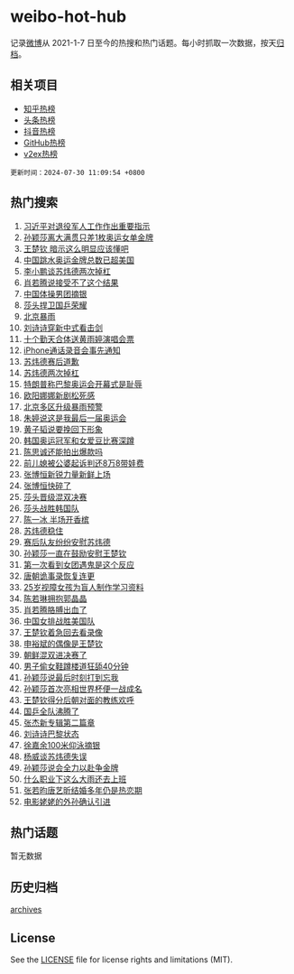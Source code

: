 # weibo-hot-hub

记录[微博](https://www.weibo.com)从 2021-1-7 日至今的热搜和热门话题。每小时抓取一次数据，按天[归档](archives)。

## 相关项目

- [知乎热榜](https://github.com/lonnyzhang423/zhihu-hot-hub)
- [头条热榜](https://github.com/lonnyzhang423/toutiao-hot-hub)
- [抖音热榜](https://github.com/lonnyzhang423/douyin-hot-hub)
- [GitHub热榜](https://github.com/lonnyzhang423/github-hot-hub)
- [v2ex热榜](https://github.com/lonnyzhang423/v2ex-hot-hub)


`更新时间：2024-07-30 11:09:54 +0800`

## 热门搜索

1. [习近平对退役军人工作作出重要指示](https://m.weibo.cn/search?containerid=100103type%3D1%26t%3D10%26q%3D%23%E4%B9%A0%E8%BF%91%E5%B9%B3%E5%AF%B9%E9%80%80%E5%BD%B9%E5%86%9B%E4%BA%BA%E5%B7%A5%E4%BD%9C%E4%BD%9C%E5%87%BA%E9%87%8D%E8%A6%81%E6%8C%87%E7%A4%BA%23&stream_entry_id=51&isnewpage=1&extparam=seat%3D1%26c_type%3D51%26pos%3D0%26q%3D%2523%25E4%25B9%25A0%25E8%25BF%2591%25E5%25B9%25B3%25E5%25AF%25B9%25E9%2580%2580%25E5%25BD%25B9%25E5%2586%259B%25E4%25BA%25BA%25E5%25B7%25A5%25E4%25BD%259C%25E4%25BD%259C%25E5%2587%25BA%25E9%2587%258D%25E8%25A6%2581%25E6%258C%2587%25E7%25A4%25BA%2523%26cate%3D10103%26dgr%3D0%26filter_type%3Drealtimehot%26stream_entry_id%3D51%26display_time%3D1722308993%26pre_seqid%3D1722308993542017663133)
1. [孙颖莎离大满贯只差1枚奥运女单金牌](https://m.weibo.cn/search?containerid=100103type%3D1%26t%3D10%26q%3D%23%E5%AD%99%E9%A2%96%E8%8E%8E%E7%A6%BB%E5%A4%A7%E6%BB%A1%E8%B4%AF%E5%8F%AA%E5%B7%AE1%E6%9E%9A%E5%A5%A5%E8%BF%90%E5%A5%B3%E5%8D%95%E9%87%91%E7%89%8C%23&stream_entry_id=31&isnewpage=1&extparam=seat%3D1%26c_type%3D31%26flag%3D1%26cate%3D5001%26realpos%3D1%26lcate%3D5001%26pos%3D0%26q%3D%2523%25E5%25AD%2599%25E9%25A2%2596%25E8%258E%258E%25E7%25A6%25BB%25E5%25A4%25A7%25E6%25BB%25A1%25E8%25B4%25AF%25E5%258F%25AA%25E5%25B7%25AE1%25E6%259E%259A%25E5%25A5%25A5%25E8%25BF%2590%25E5%25A5%25B3%25E5%258D%2595%25E9%2587%2591%25E7%2589%258C%2523%26band_rank%3D1%26dgr%3D0%26filter_type%3Drealtimehot%26stream_entry_id%3D31%26display_time%3D1722308993%26pre_seqid%3D1722308993542017663133)
1. [王楚钦 暗示这么明显应该懂吧](https://m.weibo.cn/search?containerid=100103type%3D1%26t%3D10%26q%3D%E7%8E%8B%E6%A5%9A%E9%92%A6+%E6%9A%97%E7%A4%BA%E8%BF%99%E4%B9%88%E6%98%8E%E6%98%BE%E5%BA%94%E8%AF%A5%E6%87%82%E5%90%A7&stream_entry_id=31&isnewpage=1&extparam=seat%3D1%26c_type%3D31%26flag%3D2%26cate%3D5001%26realpos%3D2%26lcate%3D5001%26pos%3D1%26q%3D%25E7%258E%258B%25E6%25A5%259A%25E9%2592%25A6%2520%25E6%259A%2597%25E7%25A4%25BA%25E8%25BF%2599%25E4%25B9%2588%25E6%2598%258E%25E6%2598%25BE%25E5%25BA%2594%25E8%25AF%25A5%25E6%2587%2582%25E5%2590%25A7%26band_rank%3D2%26dgr%3D0%26filter_type%3Drealtimehot%26stream_entry_id%3D31%26display_time%3D1722308993%26pre_seqid%3D1722308993542017663133)
1. [中国跳水奥运金牌总数已超美国](https://m.weibo.cn/search?containerid=100103type%3D1%26t%3D10%26q%3D%23%E4%B8%AD%E5%9B%BD%E8%B7%B3%E6%B0%B4%E5%A5%A5%E8%BF%90%E9%87%91%E7%89%8C%E6%80%BB%E6%95%B0%E5%B7%B2%E8%B6%85%E7%BE%8E%E5%9B%BD%23&stream_entry_id=31&isnewpage=1&extparam=seat%3D1%26c_type%3D31%26flag%3D0%26cate%3D5001%26realpos%3D3%26lcate%3D5001%26pos%3D2%26q%3D%2523%25E4%25B8%25AD%25E5%259B%25BD%25E8%25B7%25B3%25E6%25B0%25B4%25E5%25A5%25A5%25E8%25BF%2590%25E9%2587%2591%25E7%2589%258C%25E6%2580%25BB%25E6%2595%25B0%25E5%25B7%25B2%25E8%25B6%2585%25E7%25BE%258E%25E5%259B%25BD%2523%26band_rank%3D3%26dgr%3D0%26filter_type%3Drealtimehot%26stream_entry_id%3D31%26display_time%3D1722308993%26pre_seqid%3D1722308993542017663133)
1. [李小鹏谈苏炜德两次掉杠](https://m.weibo.cn/search?containerid=100103type%3D1%26t%3D10%26q%3D%23%E6%9D%8E%E5%B0%8F%E9%B9%8F%E8%B0%88%E8%8B%8F%E7%82%9C%E5%BE%B7%E4%B8%A4%E6%AC%A1%E6%8E%89%E6%9D%A0%23&stream_entry_id=31&isnewpage=1&extparam=seat%3D1%26c_type%3D31%26flag%3D1%26cate%3D5001%26realpos%3D4%26lcate%3D5001%26pos%3D3%26q%3D%2523%25E6%259D%258E%25E5%25B0%258F%25E9%25B9%258F%25E8%25B0%2588%25E8%258B%258F%25E7%2582%259C%25E5%25BE%25B7%25E4%25B8%25A4%25E6%25AC%25A1%25E6%258E%2589%25E6%259D%25A0%2523%26band_rank%3D4%26dgr%3D0%26filter_type%3Drealtimehot%26stream_entry_id%3D31%26display_time%3D1722308993%26pre_seqid%3D1722308993542017663133)
1. [肖若腾说接受不了这个结果](https://m.weibo.cn/search?containerid=100103type%3D1%26t%3D10%26q%3D%23%E8%82%96%E8%8B%A5%E8%85%BE%E8%AF%B4%E6%8E%A5%E5%8F%97%E4%B8%8D%E4%BA%86%E8%BF%99%E4%B8%AA%E7%BB%93%E6%9E%9C%23&stream_entry_id=31&isnewpage=1&extparam=seat%3D1%26c_type%3D31%26flag%3D2%26cate%3D5001%26realpos%3D5%26lcate%3D5001%26pos%3D4%26q%3D%2523%25E8%2582%2596%25E8%258B%25A5%25E8%2585%25BE%25E8%25AF%25B4%25E6%258E%25A5%25E5%258F%2597%25E4%25B8%258D%25E4%25BA%2586%25E8%25BF%2599%25E4%25B8%25AA%25E7%25BB%2593%25E6%259E%259C%2523%26band_rank%3D5%26dgr%3D0%26filter_type%3Drealtimehot%26stream_entry_id%3D31%26display_time%3D1722308993%26pre_seqid%3D1722308993542017663133)
1. [中国体操男团摘银](https://m.weibo.cn/search?containerid=100103type%3D1%26t%3D10%26q%3D%23%E4%B8%AD%E5%9B%BD%E4%BD%93%E6%93%8D%E7%94%B7%E5%9B%A2%E6%91%98%E9%93%B6%23&stream_entry_id=31&isnewpage=1&extparam=seat%3D1%26c_type%3D31%26flag%3D16%26cate%3D5001%26realpos%3D6%26lcate%3D5001%26pos%3D5%26q%3D%2523%25E4%25B8%25AD%25E5%259B%25BD%25E4%25BD%2593%25E6%2593%258D%25E7%2594%25B7%25E5%259B%25A2%25E6%2591%2598%25E9%2593%25B6%2523%26band_rank%3D6%26dgr%3D0%26filter_type%3Drealtimehot%26stream_entry_id%3D31%26display_time%3D1722308993%26pre_seqid%3D1722308993542017663133)
1. [莎头捍卫国乒荣耀](https://m.weibo.cn/search?containerid=100103type%3D1%26t%3D10%26q%3D%23%E8%8E%8E%E5%A4%B4%E6%8D%8D%E5%8D%AB%E5%9B%BD%E4%B9%92%E8%8D%A3%E8%80%80%23&stream_entry_id=31&isnewpage=1&extparam=seat%3D1%26c_type%3D31%26cate%3D5001%26lcate%3D5001%26stream_entry_id%3D31%26filter_type%3Drealtimehot%26pos%3D6%26is_ad_pos%3D1%26q%3D%2523%25E8%258E%258E%25E5%25A4%25B4%25E6%258D%258D%25E5%258D%25AB%25E5%259B%25BD%25E4%25B9%2592%25E8%258D%25A3%25E8%2580%2580%2523%26topic_ad%3D1%26dgr%3D0%26adid%3D248493%26band_rank%3D7%26display_time%3D1722308993%26pre_seqid%3D1722308993542017663133)
1. [北京暴雨](https://m.weibo.cn/search?containerid=100103type%3D1%26t%3D10%26q%3D%E5%8C%97%E4%BA%AC%E6%9A%B4%E9%9B%A8&stream_entry_id=31&isnewpage=1&extparam=seat%3D1%26c_type%3D31%26flag%3D0%26cate%3D5001%26realpos%3D7%26lcate%3D5001%26pos%3D7%26q%3D%25E5%258C%2597%25E4%25BA%25AC%25E6%259A%25B4%25E9%259B%25A8%26band_rank%3D7%26dgr%3D0%26filter_type%3Drealtimehot%26stream_entry_id%3D31%26display_time%3D1722308993%26pre_seqid%3D1722308993542017663133)
1. [刘诗诗穿新中式看击剑](https://m.weibo.cn/search?containerid=100103type%3D1%26t%3D10%26q%3D%23%E5%88%98%E8%AF%97%E8%AF%97%E7%A9%BF%E6%96%B0%E4%B8%AD%E5%BC%8F%E7%9C%8B%E5%87%BB%E5%89%91%23&stream_entry_id=31&isnewpage=1&extparam=seat%3D1%26c_type%3D31%26flag%3D2%26cate%3D5001%26realpos%3D8%26lcate%3D5001%26pos%3D8%26q%3D%2523%25E5%2588%2598%25E8%25AF%2597%25E8%25AF%2597%25E7%25A9%25BF%25E6%2596%25B0%25E4%25B8%25AD%25E5%25BC%258F%25E7%259C%258B%25E5%2587%25BB%25E5%2589%2591%2523%26band_rank%3D8%26dgr%3D0%26filter_type%3Drealtimehot%26stream_entry_id%3D31%26display_time%3D1722308993%26pre_seqid%3D1722308993542017663133)
1. [十个勤天合体送黄雨婷演唱会票](https://m.weibo.cn/search?containerid=100103type%3D1%26t%3D10%26q%3D%23%E5%8D%81%E4%B8%AA%E5%8B%A4%E5%A4%A9%E5%90%88%E4%BD%93%E9%80%81%E9%BB%84%E9%9B%A8%E5%A9%B7%E6%BC%94%E5%94%B1%E4%BC%9A%E7%A5%A8%23&stream_entry_id=31&isnewpage=1&extparam=seat%3D1%26c_type%3D31%26flag%3D1%26cate%3D5001%26realpos%3D9%26lcate%3D5001%26pos%3D9%26q%3D%2523%25E5%258D%2581%25E4%25B8%25AA%25E5%258B%25A4%25E5%25A4%25A9%25E5%2590%2588%25E4%25BD%2593%25E9%2580%2581%25E9%25BB%2584%25E9%259B%25A8%25E5%25A9%25B7%25E6%25BC%2594%25E5%2594%25B1%25E4%25BC%259A%25E7%25A5%25A8%2523%26band_rank%3D9%26dgr%3D0%26filter_type%3Drealtimehot%26stream_entry_id%3D31%26display_time%3D1722308993%26pre_seqid%3D1722308993542017663133)
1. [iPhone通话录音会事先通知](https://m.weibo.cn/search?containerid=100103type%3D1%26t%3D10%26q%3D%23iPhone%E9%80%9A%E8%AF%9D%E5%BD%95%E9%9F%B3%E4%BC%9A%E4%BA%8B%E5%85%88%E9%80%9A%E7%9F%A5%23&stream_entry_id=31&isnewpage=1&extparam=seat%3D1%26c_type%3D31%26flag%3D0%26cate%3D5001%26realpos%3D10%26lcate%3D5001%26pos%3D10%26q%3D%2523iPhone%25E9%2580%259A%25E8%25AF%259D%25E5%25BD%2595%25E9%259F%25B3%25E4%25BC%259A%25E4%25BA%258B%25E5%2585%2588%25E9%2580%259A%25E7%259F%25A5%2523%26band_rank%3D10%26dgr%3D0%26filter_type%3Drealtimehot%26stream_entry_id%3D31%26display_time%3D1722308993%26pre_seqid%3D1722308993542017663133)
1. [苏炜德赛后道歉](https://m.weibo.cn/search?containerid=100103type%3D1%26t%3D10%26q%3D%23%E8%8B%8F%E7%82%9C%E5%BE%B7%E8%B5%9B%E5%90%8E%E9%81%93%E6%AD%89%23&stream_entry_id=31&isnewpage=1&extparam=seat%3D1%26c_type%3D31%26flag%3D2%26cate%3D5001%26realpos%3D11%26lcate%3D5001%26pos%3D11%26q%3D%2523%25E8%258B%258F%25E7%2582%259C%25E5%25BE%25B7%25E8%25B5%259B%25E5%2590%258E%25E9%2581%2593%25E6%25AD%2589%2523%26band_rank%3D11%26dgr%3D0%26filter_type%3Drealtimehot%26stream_entry_id%3D31%26display_time%3D1722308993%26pre_seqid%3D1722308993542017663133)
1. [苏炜德两次掉杠](https://m.weibo.cn/search?containerid=100103type%3D1%26t%3D10%26q%3D%23%E8%8B%8F%E7%82%9C%E5%BE%B7%E4%B8%A4%E6%AC%A1%E6%8E%89%E6%9D%A0%23&stream_entry_id=31&isnewpage=1&extparam=seat%3D1%26c_type%3D31%26flag%3D0%26cate%3D5001%26realpos%3D12%26lcate%3D5001%26pos%3D12%26q%3D%2523%25E8%258B%258F%25E7%2582%259C%25E5%25BE%25B7%25E4%25B8%25A4%25E6%25AC%25A1%25E6%258E%2589%25E6%259D%25A0%2523%26band_rank%3D12%26dgr%3D0%26filter_type%3Drealtimehot%26stream_entry_id%3D31%26display_time%3D1722308993%26pre_seqid%3D1722308993542017663133)
1. [特朗普称巴黎奥运会开幕式是耻辱](https://m.weibo.cn/search?containerid=100103type%3D1%26t%3D10%26q%3D%23%E7%89%B9%E6%9C%97%E6%99%AE%E7%A7%B0%E5%B7%B4%E9%BB%8E%E5%A5%A5%E8%BF%90%E4%BC%9A%E5%BC%80%E5%B9%95%E5%BC%8F%E6%98%AF%E8%80%BB%E8%BE%B1%23&stream_entry_id=31&isnewpage=1&extparam=seat%3D1%26c_type%3D31%26flag%3D1%26cate%3D5001%26realpos%3D13%26lcate%3D5001%26pos%3D13%26q%3D%2523%25E7%2589%25B9%25E6%259C%2597%25E6%2599%25AE%25E7%25A7%25B0%25E5%25B7%25B4%25E9%25BB%258E%25E5%25A5%25A5%25E8%25BF%2590%25E4%25BC%259A%25E5%25BC%2580%25E5%25B9%2595%25E5%25BC%258F%25E6%2598%25AF%25E8%2580%25BB%25E8%25BE%25B1%2523%26band_rank%3D13%26dgr%3D0%26filter_type%3Drealtimehot%26stream_entry_id%3D31%26display_time%3D1722308993%26pre_seqid%3D1722308993542017663133)
1. [欧阳娜娜新剧松死感](https://m.weibo.cn/search?containerid=100103type%3D1%26t%3D10%26q%3D%23%E6%AC%A7%E9%98%B3%E5%A8%9C%E5%A8%9C%E6%96%B0%E5%89%A7%E6%9D%BE%E6%AD%BB%E6%84%9F%23&stream_entry_id=31&isnewpage=1&extparam=seat%3D1%26c_type%3D31%26flag%3D1%26cate%3D5001%26realpos%3D14%26lcate%3D5001%26pos%3D14%26q%3D%2523%25E6%25AC%25A7%25E9%2598%25B3%25E5%25A8%259C%25E5%25A8%259C%25E6%2596%25B0%25E5%2589%25A7%25E6%259D%25BE%25E6%25AD%25BB%25E6%2584%259F%2523%26band_rank%3D14%26dgr%3D0%26filter_type%3Drealtimehot%26stream_entry_id%3D31%26display_time%3D1722308993%26pre_seqid%3D1722308993542017663133)
1. [北京多区升级暴雨预警](https://m.weibo.cn/search?containerid=100103type%3D1%26t%3D10%26q%3D%23%E5%8C%97%E4%BA%AC%E5%A4%9A%E5%8C%BA%E5%8D%87%E7%BA%A7%E6%9A%B4%E9%9B%A8%E9%A2%84%E8%AD%A6%23&stream_entry_id=31&isnewpage=1&extparam=seat%3D1%26c_type%3D31%26flag%3D1%26cate%3D5001%26realpos%3D15%26lcate%3D5001%26pos%3D15%26q%3D%2523%25E5%258C%2597%25E4%25BA%25AC%25E5%25A4%259A%25E5%258C%25BA%25E5%258D%2587%25E7%25BA%25A7%25E6%259A%25B4%25E9%259B%25A8%25E9%25A2%2584%25E8%25AD%25A6%2523%26band_rank%3D15%26dgr%3D0%26filter_type%3Drealtimehot%26stream_entry_id%3D31%26display_time%3D1722308993%26pre_seqid%3D1722308993542017663133)
1. [朱婷说这是我最后一届奥运会](https://m.weibo.cn/search?containerid=100103type%3D1%26t%3D10%26q%3D%23%E6%9C%B1%E5%A9%B7%E8%AF%B4%E8%BF%99%E6%98%AF%E6%88%91%E6%9C%80%E5%90%8E%E4%B8%80%E5%B1%8A%E5%A5%A5%E8%BF%90%E4%BC%9A%23&stream_entry_id=31&isnewpage=1&extparam=seat%3D1%26c_type%3D31%26flag%3D0%26cate%3D5001%26realpos%3D16%26lcate%3D5001%26pos%3D16%26q%3D%2523%25E6%259C%25B1%25E5%25A9%25B7%25E8%25AF%25B4%25E8%25BF%2599%25E6%2598%25AF%25E6%2588%2591%25E6%259C%2580%25E5%2590%258E%25E4%25B8%2580%25E5%25B1%258A%25E5%25A5%25A5%25E8%25BF%2590%25E4%25BC%259A%2523%26band_rank%3D16%26dgr%3D0%26filter_type%3Drealtimehot%26stream_entry_id%3D31%26display_time%3D1722308993%26pre_seqid%3D1722308993542017663133)
1. [黄子韬说要挽回下形象](https://m.weibo.cn/search?containerid=100103type%3D1%26t%3D10%26q%3D%23%E9%BB%84%E5%AD%90%E9%9F%AC%E8%AF%B4%E8%A6%81%E6%8C%BD%E5%9B%9E%E4%B8%8B%E5%BD%A2%E8%B1%A1%23&stream_entry_id=31&isnewpage=1&extparam=seat%3D1%26c_type%3D31%26flag%3D0%26cate%3D5001%26realpos%3D17%26lcate%3D5001%26pos%3D17%26q%3D%2523%25E9%25BB%2584%25E5%25AD%2590%25E9%259F%25AC%25E8%25AF%25B4%25E8%25A6%2581%25E6%258C%25BD%25E5%259B%259E%25E4%25B8%258B%25E5%25BD%25A2%25E8%25B1%25A1%2523%26band_rank%3D17%26dgr%3D0%26filter_type%3Drealtimehot%26stream_entry_id%3D31%26display_time%3D1722308993%26pre_seqid%3D1722308993542017663133)
1. [韩国奥运冠军和女爱豆比赛深蹲](https://m.weibo.cn/search?containerid=100103type%3D1%26t%3D10%26q%3D%23%E9%9F%A9%E5%9B%BD%E5%A5%A5%E8%BF%90%E5%86%A0%E5%86%9B%E5%92%8C%E5%A5%B3%E7%88%B1%E8%B1%86%E6%AF%94%E8%B5%9B%E6%B7%B1%E8%B9%B2%23&stream_entry_id=31&isnewpage=1&extparam=seat%3D1%26c_type%3D31%26flag%3D1%26cate%3D5001%26realpos%3D18%26lcate%3D5001%26pos%3D18%26q%3D%2523%25E9%259F%25A9%25E5%259B%25BD%25E5%25A5%25A5%25E8%25BF%2590%25E5%2586%25A0%25E5%2586%259B%25E5%2592%258C%25E5%25A5%25B3%25E7%2588%25B1%25E8%25B1%2586%25E6%25AF%2594%25E8%25B5%259B%25E6%25B7%25B1%25E8%25B9%25B2%2523%26band_rank%3D18%26dgr%3D0%26filter_type%3Drealtimehot%26stream_entry_id%3D31%26display_time%3D1722308993%26pre_seqid%3D1722308993542017663133)
1. [陈思诚还能拍出爆款吗](https://m.weibo.cn/search?containerid=100103type%3D1%26t%3D10%26q%3D%E9%99%88%E6%80%9D%E8%AF%9A%E8%BF%98%E8%83%BD%E6%8B%8D%E5%87%BA%E7%88%86%E6%AC%BE%E5%90%97&stream_entry_id=31&isnewpage=1&extparam=seat%3D1%26c_type%3D31%26flag%3D0%26cate%3D5001%26realpos%3D19%26lcate%3D5001%26pos%3D19%26q%3D%25E9%2599%2588%25E6%2580%259D%25E8%25AF%259A%25E8%25BF%2598%25E8%2583%25BD%25E6%258B%258D%25E5%2587%25BA%25E7%2588%2586%25E6%25AC%25BE%25E5%2590%2597%26band_rank%3D19%26dgr%3D0%26filter_type%3Drealtimehot%26stream_entry_id%3D31%26display_time%3D1722308993%26pre_seqid%3D1722308993542017663133)
1. [前儿媳被公婆起诉判还8万8带娃费](https://m.weibo.cn/search?containerid=100103type%3D1%26t%3D10%26q%3D%23%E5%89%8D%E5%84%BF%E5%AA%B3%E8%A2%AB%E5%85%AC%E5%A9%86%E8%B5%B7%E8%AF%89%E5%88%A4%E8%BF%988%E4%B8%878%E5%B8%A6%E5%A8%83%E8%B4%B9%23&stream_entry_id=31&isnewpage=1&extparam=seat%3D1%26c_type%3D31%26flag%3D1%26cate%3D5001%26realpos%3D20%26lcate%3D5001%26pos%3D20%26q%3D%2523%25E5%2589%258D%25E5%2584%25BF%25E5%25AA%25B3%25E8%25A2%25AB%25E5%2585%25AC%25E5%25A9%2586%25E8%25B5%25B7%25E8%25AF%2589%25E5%2588%25A4%25E8%25BF%25988%25E4%25B8%25878%25E5%25B8%25A6%25E5%25A8%2583%25E8%25B4%25B9%2523%26band_rank%3D20%26dgr%3D0%26filter_type%3Drealtimehot%26stream_entry_id%3D31%26display_time%3D1722308993%26pre_seqid%3D1722308993542017663133)
1. [张博恒新锐力量新鲜上场](https://m.weibo.cn/search?containerid=100103type%3D1%26t%3D10%26q%3D%23%E5%BC%A0%E5%8D%9A%E6%81%92%E6%96%B0%E9%94%90%E5%8A%9B%E9%87%8F%E6%96%B0%E9%B2%9C%E4%B8%8A%E5%9C%BA%23&stream_entry_id=31&isnewpage=1&extparam=seat%3D1%26c_type%3D31%26flag%3D0%26cate%3D5001%26realpos%3D21%26band_rank%3D21%26pos%3D21%26lcate%3D5001%26q%3D%2523%25E5%25BC%25A0%25E5%258D%259A%25E6%2581%2592%25E6%2596%25B0%25E9%2594%2590%25E5%258A%259B%25E9%2587%258F%25E6%2596%25B0%25E9%25B2%259C%25E4%25B8%258A%25E5%259C%25BA%2523%26filter_type%3Drealtimehot%26dgr%3D0%26adid%3D247922%26stream_entry_id%3D31%26display_time%3D1722308993%26pre_seqid%3D1722308993542017663133)
1. [张博恒快碎了](https://m.weibo.cn/search?containerid=100103type%3D1%26t%3D10%26q%3D%E5%BC%A0%E5%8D%9A%E6%81%92%E5%BF%AB%E7%A2%8E%E4%BA%86&stream_entry_id=31&isnewpage=1&extparam=seat%3D1%26c_type%3D31%26flag%3D2%26cate%3D5001%26realpos%3D22%26lcate%3D5001%26pos%3D22%26q%3D%25E5%25BC%25A0%25E5%258D%259A%25E6%2581%2592%25E5%25BF%25AB%25E7%25A2%258E%25E4%25BA%2586%26band_rank%3D22%26dgr%3D0%26filter_type%3Drealtimehot%26stream_entry_id%3D31%26display_time%3D1722308993%26pre_seqid%3D1722308993542017663133)
1. [莎头晋级混双决赛](https://m.weibo.cn/search?containerid=100103type%3D1%26t%3D10%26q%3D%23%E8%8E%8E%E5%A4%B4%E6%99%8B%E7%BA%A7%E6%B7%B7%E5%8F%8C%E5%86%B3%E8%B5%9B%23&stream_entry_id=31&isnewpage=1&extparam=seat%3D1%26c_type%3D31%26flag%3D0%26cate%3D5001%26realpos%3D23%26lcate%3D5001%26pos%3D23%26q%3D%2523%25E8%258E%258E%25E5%25A4%25B4%25E6%2599%258B%25E7%25BA%25A7%25E6%25B7%25B7%25E5%258F%258C%25E5%2586%25B3%25E8%25B5%259B%2523%26band_rank%3D23%26dgr%3D0%26filter_type%3Drealtimehot%26stream_entry_id%3D31%26display_time%3D1722308993%26pre_seqid%3D1722308993542017663133)
1. [莎头战胜韩国队](https://m.weibo.cn/search?containerid=100103type%3D1%26t%3D10%26q%3D%23%E8%8E%8E%E5%A4%B4%E6%88%98%E8%83%9C%E9%9F%A9%E5%9B%BD%E9%98%9F%23&stream_entry_id=31&isnewpage=1&extparam=seat%3D1%26c_type%3D31%26flag%3D0%26cate%3D5001%26realpos%3D24%26lcate%3D5001%26pos%3D24%26q%3D%2523%25E8%258E%258E%25E5%25A4%25B4%25E6%2588%2598%25E8%2583%259C%25E9%259F%25A9%25E5%259B%25BD%25E9%2598%259F%2523%26band_rank%3D24%26dgr%3D0%26filter_type%3Drealtimehot%26stream_entry_id%3D31%26display_time%3D1722308993%26pre_seqid%3D1722308993542017663133)
1. [陈一冰 半场开香槟](https://m.weibo.cn/search?containerid=100103type%3D1%26t%3D10%26q%3D%E9%99%88%E4%B8%80%E5%86%B0+%E5%8D%8A%E5%9C%BA%E5%BC%80%E9%A6%99%E6%A7%9F&stream_entry_id=31&isnewpage=1&extparam=seat%3D1%26c_type%3D31%26flag%3D2%26cate%3D5001%26realpos%3D25%26lcate%3D5001%26pos%3D25%26q%3D%25E9%2599%2588%25E4%25B8%2580%25E5%2586%25B0%2520%25E5%258D%258A%25E5%259C%25BA%25E5%25BC%2580%25E9%25A6%2599%25E6%25A7%259F%26band_rank%3D25%26dgr%3D0%26filter_type%3Drealtimehot%26stream_entry_id%3D31%26display_time%3D1722308993%26pre_seqid%3D1722308993542017663133)
1. [苏炜德稳住](https://m.weibo.cn/search?containerid=100103type%3D1%26t%3D10%26q%3D%23%E8%8B%8F%E7%82%9C%E5%BE%B7%E7%A8%B3%E4%BD%8F%23&stream_entry_id=31&isnewpage=1&extparam=seat%3D1%26c_type%3D31%26flag%3D0%26cate%3D5001%26realpos%3D26%26lcate%3D5001%26pos%3D26%26q%3D%2523%25E8%258B%258F%25E7%2582%259C%25E5%25BE%25B7%25E7%25A8%25B3%25E4%25BD%258F%2523%26band_rank%3D26%26dgr%3D0%26filter_type%3Drealtimehot%26stream_entry_id%3D31%26display_time%3D1722308993%26pre_seqid%3D1722308993542017663133)
1. [赛后队友纷纷安慰苏炜德](https://m.weibo.cn/search?containerid=100103type%3D1%26t%3D10%26q%3D%23%E8%B5%9B%E5%90%8E%E9%98%9F%E5%8F%8B%E7%BA%B7%E7%BA%B7%E5%AE%89%E6%85%B0%E8%8B%8F%E7%82%9C%E5%BE%B7%23&stream_entry_id=31&isnewpage=1&extparam=seat%3D1%26c_type%3D31%26flag%3D0%26cate%3D5001%26realpos%3D27%26lcate%3D5001%26pos%3D27%26q%3D%2523%25E8%25B5%259B%25E5%2590%258E%25E9%2598%259F%25E5%258F%258B%25E7%25BA%25B7%25E7%25BA%25B7%25E5%25AE%2589%25E6%2585%25B0%25E8%258B%258F%25E7%2582%259C%25E5%25BE%25B7%2523%26band_rank%3D27%26dgr%3D0%26filter_type%3Drealtimehot%26stream_entry_id%3D31%26display_time%3D1722308993%26pre_seqid%3D1722308993542017663133)
1. [孙颖莎一直在鼓励安慰王楚钦](https://m.weibo.cn/search?containerid=100103type%3D1%26t%3D10%26q%3D%E5%AD%99%E9%A2%96%E8%8E%8E%E4%B8%80%E7%9B%B4%E5%9C%A8%E9%BC%93%E5%8A%B1%E5%AE%89%E6%85%B0%E7%8E%8B%E6%A5%9A%E9%92%A6&stream_entry_id=31&isnewpage=1&extparam=seat%3D1%26c_type%3D31%26flag%3D0%26cate%3D5001%26realpos%3D28%26lcate%3D5001%26pos%3D28%26q%3D%25E5%25AD%2599%25E9%25A2%2596%25E8%258E%258E%25E4%25B8%2580%25E7%259B%25B4%25E5%259C%25A8%25E9%25BC%2593%25E5%258A%25B1%25E5%25AE%2589%25E6%2585%25B0%25E7%258E%258B%25E6%25A5%259A%25E9%2592%25A6%26band_rank%3D28%26dgr%3D0%26filter_type%3Drealtimehot%26stream_entry_id%3D31%26display_time%3D1722308993%26pre_seqid%3D1722308993542017663133)
1. [第一次看到女团遇鬼是这个反应](https://m.weibo.cn/search?containerid=100103type%3D1%26t%3D10%26q%3D%E7%AC%AC%E4%B8%80%E6%AC%A1%E7%9C%8B%E5%88%B0%E5%A5%B3%E5%9B%A2%E9%81%87%E9%AC%BC%E6%98%AF%E8%BF%99%E4%B8%AA%E5%8F%8D%E5%BA%94&stream_entry_id=31&isnewpage=1&extparam=seat%3D1%26c_type%3D31%26flag%3D1%26cate%3D5001%26realpos%3D29%26lcate%3D5001%26pos%3D29%26q%3D%25E7%25AC%25AC%25E4%25B8%2580%25E6%25AC%25A1%25E7%259C%258B%25E5%2588%25B0%25E5%25A5%25B3%25E5%259B%25A2%25E9%2581%2587%25E9%25AC%25BC%25E6%2598%25AF%25E8%25BF%2599%25E4%25B8%25AA%25E5%258F%258D%25E5%25BA%2594%26band_rank%3D29%26dgr%3D0%26filter_type%3Drealtimehot%26stream_entry_id%3D31%26display_time%3D1722308993%26pre_seqid%3D1722308993542017663133)
1. [唐朝诡事录恢复连更](https://m.weibo.cn/search?containerid=100103type%3D1%26t%3D10%26q%3D%23%E5%94%90%E6%9C%9D%E8%AF%A1%E4%BA%8B%E5%BD%95%E6%81%A2%E5%A4%8D%E8%BF%9E%E6%9B%B4%23&stream_entry_id=31&isnewpage=1&extparam=seat%3D1%26c_type%3D31%26flag%3D0%26cate%3D5001%26realpos%3D30%26lcate%3D5001%26pos%3D30%26q%3D%2523%25E5%2594%2590%25E6%259C%259D%25E8%25AF%25A1%25E4%25BA%258B%25E5%25BD%2595%25E6%2581%25A2%25E5%25A4%258D%25E8%25BF%259E%25E6%259B%25B4%2523%26band_rank%3D30%26dgr%3D0%26filter_type%3Drealtimehot%26stream_entry_id%3D31%26display_time%3D1722308993%26pre_seqid%3D1722308993542017663133)
1. [25岁视障女孩为盲人制作学习资料](https://m.weibo.cn/search?containerid=100103type%3D1%26t%3D10%26q%3D%2325%E5%B2%81%E8%A7%86%E9%9A%9C%E5%A5%B3%E5%AD%A9%E4%B8%BA%E7%9B%B2%E4%BA%BA%E5%88%B6%E4%BD%9C%E5%AD%A6%E4%B9%A0%E8%B5%84%E6%96%99%23&stream_entry_id=31&isnewpage=1&extparam=seat%3D1%26c_type%3D31%26flag%3D32768%26cate%3D5001%26realpos%3D31%26lcate%3D5001%26pos%3D31%26q%3D%252325%25E5%25B2%2581%25E8%25A7%2586%25E9%259A%259C%25E5%25A5%25B3%25E5%25AD%25A9%25E4%25B8%25BA%25E7%259B%25B2%25E4%25BA%25BA%25E5%2588%25B6%25E4%25BD%259C%25E5%25AD%25A6%25E4%25B9%25A0%25E8%25B5%2584%25E6%2596%2599%2523%26band_rank%3D31%26dgr%3D0%26filter_type%3Drealtimehot%26stream_entry_id%3D31%26display_time%3D1722308993%26pre_seqid%3D1722308993542017663133)
1. [陈若琳拥抱郭晶晶](https://m.weibo.cn/search?containerid=100103type%3D1%26t%3D10%26q%3D%23%E9%99%88%E8%8B%A5%E7%90%B3%E6%8B%A5%E6%8A%B1%E9%83%AD%E6%99%B6%E6%99%B6%23&stream_entry_id=31&isnewpage=1&extparam=seat%3D1%26c_type%3D31%26flag%3D1%26cate%3D5001%26realpos%3D32%26lcate%3D5001%26pos%3D32%26q%3D%2523%25E9%2599%2588%25E8%258B%25A5%25E7%2590%25B3%25E6%258B%25A5%25E6%258A%25B1%25E9%2583%25AD%25E6%2599%25B6%25E6%2599%25B6%2523%26band_rank%3D32%26dgr%3D0%26filter_type%3Drealtimehot%26stream_entry_id%3D31%26display_time%3D1722308993%26pre_seqid%3D1722308993542017663133)
1. [肖若腾胳膊出血了](https://m.weibo.cn/search?containerid=100103type%3D1%26t%3D10%26q%3D%23%E8%82%96%E8%8B%A5%E8%85%BE%E8%83%B3%E8%86%8A%E5%87%BA%E8%A1%80%E4%BA%86%23&stream_entry_id=31&isnewpage=1&extparam=seat%3D1%26c_type%3D31%26flag%3D0%26cate%3D5001%26realpos%3D33%26lcate%3D5001%26pos%3D33%26q%3D%2523%25E8%2582%2596%25E8%258B%25A5%25E8%2585%25BE%25E8%2583%25B3%25E8%2586%258A%25E5%2587%25BA%25E8%25A1%2580%25E4%25BA%2586%2523%26band_rank%3D33%26dgr%3D0%26filter_type%3Drealtimehot%26stream_entry_id%3D31%26display_time%3D1722308993%26pre_seqid%3D1722308993542017663133)
1. [中国女排战胜美国队](https://m.weibo.cn/search?containerid=100103type%3D1%26t%3D10%26q%3D%E4%B8%AD%E5%9B%BD%E5%A5%B3%E6%8E%92%E6%88%98%E8%83%9C%E7%BE%8E%E5%9B%BD%E9%98%9F&stream_entry_id=31&isnewpage=1&extparam=seat%3D1%26c_type%3D31%26flag%3D0%26cate%3D5001%26realpos%3D34%26lcate%3D5001%26pos%3D34%26q%3D%25E4%25B8%25AD%25E5%259B%25BD%25E5%25A5%25B3%25E6%258E%2592%25E6%2588%2598%25E8%2583%259C%25E7%25BE%258E%25E5%259B%25BD%25E9%2598%259F%26band_rank%3D34%26dgr%3D0%26filter_type%3Drealtimehot%26stream_entry_id%3D31%26display_time%3D1722308993%26pre_seqid%3D1722308993542017663133)
1. [王楚钦着急回去看录像](https://m.weibo.cn/search?containerid=100103type%3D1%26t%3D10%26q%3D%23%E7%8E%8B%E6%A5%9A%E9%92%A6%E7%9D%80%E6%80%A5%E5%9B%9E%E5%8E%BB%E7%9C%8B%E5%BD%95%E5%83%8F%23&stream_entry_id=31&isnewpage=1&extparam=seat%3D1%26c_type%3D31%26flag%3D1%26cate%3D5001%26realpos%3D35%26lcate%3D5001%26pos%3D35%26q%3D%2523%25E7%258E%258B%25E6%25A5%259A%25E9%2592%25A6%25E7%259D%2580%25E6%2580%25A5%25E5%259B%259E%25E5%258E%25BB%25E7%259C%258B%25E5%25BD%2595%25E5%2583%258F%2523%26band_rank%3D35%26dgr%3D0%26filter_type%3Drealtimehot%26stream_entry_id%3D31%26display_time%3D1722308993%26pre_seqid%3D1722308993542017663133)
1. [申裕斌的偶像是王楚钦](https://m.weibo.cn/search?containerid=100103type%3D1%26t%3D10%26q%3D%23%E7%94%B3%E8%A3%95%E6%96%8C%E7%9A%84%E5%81%B6%E5%83%8F%E6%98%AF%E7%8E%8B%E6%A5%9A%E9%92%A6%23&stream_entry_id=31&isnewpage=1&extparam=seat%3D1%26c_type%3D31%26flag%3D1%26cate%3D5001%26realpos%3D36%26lcate%3D5001%26pos%3D36%26q%3D%2523%25E7%2594%25B3%25E8%25A3%2595%25E6%2596%258C%25E7%259A%2584%25E5%2581%25B6%25E5%2583%258F%25E6%2598%25AF%25E7%258E%258B%25E6%25A5%259A%25E9%2592%25A6%2523%26band_rank%3D36%26dgr%3D0%26filter_type%3Drealtimehot%26stream_entry_id%3D31%26display_time%3D1722308993%26pre_seqid%3D1722308993542017663133)
1. [朝鲜混双进决赛了](https://m.weibo.cn/search?containerid=100103type%3D1%26t%3D10%26q%3D%23%E6%9C%9D%E9%B2%9C%E6%B7%B7%E5%8F%8C%E8%BF%9B%E5%86%B3%E8%B5%9B%E4%BA%86%23&stream_entry_id=31&isnewpage=1&extparam=seat%3D1%26c_type%3D31%26flag%3D0%26cate%3D5001%26realpos%3D37%26lcate%3D5001%26pos%3D37%26q%3D%2523%25E6%259C%259D%25E9%25B2%259C%25E6%25B7%25B7%25E5%258F%258C%25E8%25BF%259B%25E5%2586%25B3%25E8%25B5%259B%25E4%25BA%2586%2523%26band_rank%3D37%26dgr%3D0%26filter_type%3Drealtimehot%26stream_entry_id%3D31%26display_time%3D1722308993%26pre_seqid%3D1722308993542017663133)
1. [男子偷女鞋蹲楼道狂舔40分钟](https://m.weibo.cn/search?containerid=100103type%3D1%26t%3D10%26q%3D%23%E7%94%B7%E5%AD%90%E5%81%B7%E5%A5%B3%E9%9E%8B%E8%B9%B2%E6%A5%BC%E9%81%93%E7%8B%82%E8%88%9440%E5%88%86%E9%92%9F%23&stream_entry_id=31&isnewpage=1&extparam=seat%3D1%26c_type%3D31%26flag%3D1%26cate%3D5001%26realpos%3D38%26lcate%3D5001%26pos%3D38%26q%3D%2523%25E7%2594%25B7%25E5%25AD%2590%25E5%2581%25B7%25E5%25A5%25B3%25E9%259E%258B%25E8%25B9%25B2%25E6%25A5%25BC%25E9%2581%2593%25E7%258B%2582%25E8%2588%259440%25E5%2588%2586%25E9%2592%259F%2523%26band_rank%3D38%26dgr%3D0%26filter_type%3Drealtimehot%26stream_entry_id%3D31%26display_time%3D1722308993%26pre_seqid%3D1722308993542017663133)
1. [孙颖莎说最后时刻打到忘我](https://m.weibo.cn/search?containerid=100103type%3D1%26t%3D10%26q%3D%23%E5%AD%99%E9%A2%96%E8%8E%8E%E8%AF%B4%E6%9C%80%E5%90%8E%E6%97%B6%E5%88%BB%E6%89%93%E5%88%B0%E5%BF%98%E6%88%91%23&stream_entry_id=31&isnewpage=1&extparam=seat%3D1%26c_type%3D31%26flag%3D0%26cate%3D5001%26realpos%3D39%26lcate%3D5001%26pos%3D39%26q%3D%2523%25E5%25AD%2599%25E9%25A2%2596%25E8%258E%258E%25E8%25AF%25B4%25E6%259C%2580%25E5%2590%258E%25E6%2597%25B6%25E5%2588%25BB%25E6%2589%2593%25E5%2588%25B0%25E5%25BF%2598%25E6%2588%2591%2523%26band_rank%3D39%26dgr%3D0%26filter_type%3Drealtimehot%26stream_entry_id%3D31%26display_time%3D1722308993%26pre_seqid%3D1722308993542017663133)
1. [孙颖莎首次亮相世界杯便一战成名](https://m.weibo.cn/search?containerid=100103type%3D1%26t%3D10%26q%3D%E5%AD%99%E9%A2%96%E8%8E%8E%E9%A6%96%E6%AC%A1%E4%BA%AE%E7%9B%B8%E4%B8%96%E7%95%8C%E6%9D%AF%E4%BE%BF%E4%B8%80%E6%88%98%E6%88%90%E5%90%8D&stream_entry_id=31&isnewpage=1&extparam=seat%3D1%26c_type%3D31%26flag%3D1%26cate%3D5001%26realpos%3D40%26lcate%3D5001%26pos%3D40%26q%3D%25E5%25AD%2599%25E9%25A2%2596%25E8%258E%258E%25E9%25A6%2596%25E6%25AC%25A1%25E4%25BA%25AE%25E7%259B%25B8%25E4%25B8%2596%25E7%2595%258C%25E6%259D%25AF%25E4%25BE%25BF%25E4%25B8%2580%25E6%2588%2598%25E6%2588%2590%25E5%2590%258D%26band_rank%3D40%26dgr%3D0%26filter_type%3Drealtimehot%26stream_entry_id%3D31%26display_time%3D1722308993%26pre_seqid%3D1722308993542017663133)
1. [王楚钦得分后朝对面的教练欢呼](https://m.weibo.cn/search?containerid=100103type%3D1%26t%3D10%26q%3D%23%E7%8E%8B%E6%A5%9A%E9%92%A6%E5%BE%97%E5%88%86%E5%90%8E%E6%9C%9D%E5%AF%B9%E9%9D%A2%E7%9A%84%E6%95%99%E7%BB%83%E6%AC%A2%E5%91%BC%23&stream_entry_id=31&isnewpage=1&extparam=seat%3D1%26c_type%3D31%26flag%3D1%26cate%3D5001%26realpos%3D41%26lcate%3D5001%26pos%3D41%26q%3D%2523%25E7%258E%258B%25E6%25A5%259A%25E9%2592%25A6%25E5%25BE%2597%25E5%2588%2586%25E5%2590%258E%25E6%259C%259D%25E5%25AF%25B9%25E9%259D%25A2%25E7%259A%2584%25E6%2595%2599%25E7%25BB%2583%25E6%25AC%25A2%25E5%2591%25BC%2523%26band_rank%3D41%26dgr%3D0%26filter_type%3Drealtimehot%26stream_entry_id%3D31%26display_time%3D1722308993%26pre_seqid%3D1722308993542017663133)
1. [国乒全队沸腾了](https://m.weibo.cn/search?containerid=100103type%3D1%26t%3D10%26q%3D%23%E5%9B%BD%E4%B9%92%E5%85%A8%E9%98%9F%E6%B2%B8%E8%85%BE%E4%BA%86%23&stream_entry_id=31&isnewpage=1&extparam=seat%3D1%26c_type%3D31%26flag%3D0%26cate%3D5001%26realpos%3D42%26lcate%3D5001%26pos%3D42%26q%3D%2523%25E5%259B%25BD%25E4%25B9%2592%25E5%2585%25A8%25E9%2598%259F%25E6%25B2%25B8%25E8%2585%25BE%25E4%25BA%2586%2523%26band_rank%3D42%26dgr%3D0%26filter_type%3Drealtimehot%26stream_entry_id%3D31%26display_time%3D1722308993%26pre_seqid%3D1722308993542017663133)
1. [张杰新专辑第二篇章](https://m.weibo.cn/search?containerid=100103type%3D1%26t%3D10%26q%3D%23%E5%BC%A0%E6%9D%B0%E6%96%B0%E4%B8%93%E8%BE%91%E7%AC%AC%E4%BA%8C%E7%AF%87%E7%AB%A0%23&stream_entry_id=31&isnewpage=1&extparam=seat%3D1%26c_type%3D31%26flag%3D1%26cate%3D5001%26realpos%3D43%26lcate%3D5001%26pos%3D43%26q%3D%2523%25E5%25BC%25A0%25E6%259D%25B0%25E6%2596%25B0%25E4%25B8%2593%25E8%25BE%2591%25E7%25AC%25AC%25E4%25BA%258C%25E7%25AF%2587%25E7%25AB%25A0%2523%26band_rank%3D43%26dgr%3D0%26filter_type%3Drealtimehot%26stream_entry_id%3D31%26display_time%3D1722308993%26pre_seqid%3D1722308993542017663133)
1. [刘诗诗巴黎状态](https://m.weibo.cn/search?containerid=100103type%3D1%26t%3D10%26q%3D%23%E5%88%98%E8%AF%97%E8%AF%97%E5%B7%B4%E9%BB%8E%E7%8A%B6%E6%80%81%23&stream_entry_id=31&isnewpage=1&extparam=seat%3D1%26c_type%3D31%26flag%3D1%26cate%3D5001%26realpos%3D44%26lcate%3D5001%26pos%3D44%26q%3D%2523%25E5%2588%2598%25E8%25AF%2597%25E8%25AF%2597%25E5%25B7%25B4%25E9%25BB%258E%25E7%258A%25B6%25E6%2580%2581%2523%26band_rank%3D44%26dgr%3D0%26filter_type%3Drealtimehot%26stream_entry_id%3D31%26display_time%3D1722308993%26pre_seqid%3D1722308993542017663133)
1. [徐嘉余100米仰泳摘银](https://m.weibo.cn/search?containerid=100103type%3D1%26t%3D10%26q%3D%23%E5%BE%90%E5%98%89%E4%BD%99100%E7%B1%B3%E4%BB%B0%E6%B3%B3%E6%91%98%E9%93%B6%23&stream_entry_id=31&isnewpage=1&extparam=seat%3D1%26c_type%3D31%26flag%3D0%26cate%3D5001%26realpos%3D45%26lcate%3D5001%26pos%3D45%26q%3D%2523%25E5%25BE%2590%25E5%2598%2589%25E4%25BD%2599100%25E7%25B1%25B3%25E4%25BB%25B0%25E6%25B3%25B3%25E6%2591%2598%25E9%2593%25B6%2523%26band_rank%3D45%26dgr%3D0%26filter_type%3Drealtimehot%26stream_entry_id%3D31%26display_time%3D1722308993%26pre_seqid%3D1722308993542017663133)
1. [杨威谈苏炜德失误](https://m.weibo.cn/search?containerid=100103type%3D1%26t%3D10%26q%3D%23%E6%9D%A8%E5%A8%81%E8%B0%88%E8%8B%8F%E7%82%9C%E5%BE%B7%E5%A4%B1%E8%AF%AF%23&stream_entry_id=31&isnewpage=1&extparam=seat%3D1%26c_type%3D31%26flag%3D0%26cate%3D5001%26realpos%3D46%26lcate%3D5001%26pos%3D46%26q%3D%2523%25E6%259D%25A8%25E5%25A8%2581%25E8%25B0%2588%25E8%258B%258F%25E7%2582%259C%25E5%25BE%25B7%25E5%25A4%25B1%25E8%25AF%25AF%2523%26band_rank%3D46%26dgr%3D0%26filter_type%3Drealtimehot%26stream_entry_id%3D31%26display_time%3D1722308993%26pre_seqid%3D1722308993542017663133)
1. [孙颖莎说会全力以赴争金牌](https://m.weibo.cn/search?containerid=100103type%3D1%26t%3D10%26q%3D%23%E5%AD%99%E9%A2%96%E8%8E%8E%E8%AF%B4%E4%BC%9A%E5%85%A8%E5%8A%9B%E4%BB%A5%E8%B5%B4%E4%BA%89%E9%87%91%E7%89%8C%23&stream_entry_id=31&isnewpage=1&extparam=seat%3D1%26c_type%3D31%26flag%3D1%26cate%3D5001%26realpos%3D47%26lcate%3D5001%26pos%3D47%26q%3D%2523%25E5%25AD%2599%25E9%25A2%2596%25E8%258E%258E%25E8%25AF%25B4%25E4%25BC%259A%25E5%2585%25A8%25E5%258A%259B%25E4%25BB%25A5%25E8%25B5%25B4%25E4%25BA%2589%25E9%2587%2591%25E7%2589%258C%2523%26band_rank%3D47%26dgr%3D0%26filter_type%3Drealtimehot%26stream_entry_id%3D31%26display_time%3D1722308993%26pre_seqid%3D1722308993542017663133)
1. [什么职业下这么大雨还去上班](https://m.weibo.cn/search?containerid=100103type%3D1%26t%3D10%26q%3D%23%E4%BB%80%E4%B9%88%E8%81%8C%E4%B8%9A%E4%B8%8B%E8%BF%99%E4%B9%88%E5%A4%A7%E9%9B%A8%E8%BF%98%E5%8E%BB%E4%B8%8A%E7%8F%AD%23&stream_entry_id=31&isnewpage=1&extparam=seat%3D1%26c_type%3D31%26flag%3D1%26cate%3D5001%26realpos%3D48%26lcate%3D5001%26pos%3D48%26q%3D%2523%25E4%25BB%2580%25E4%25B9%2588%25E8%2581%258C%25E4%25B8%259A%25E4%25B8%258B%25E8%25BF%2599%25E4%25B9%2588%25E5%25A4%25A7%25E9%259B%25A8%25E8%25BF%2598%25E5%258E%25BB%25E4%25B8%258A%25E7%258F%25AD%2523%26band_rank%3D48%26dgr%3D0%26filter_type%3Drealtimehot%26stream_entry_id%3D31%26display_time%3D1722308993%26pre_seqid%3D1722308993542017663133)
1. [张若昀唐艺昕结婚多年仍是热恋期](https://m.weibo.cn/search?containerid=100103type%3D1%26t%3D10%26q%3D%23%E5%BC%A0%E8%8B%A5%E6%98%80%E5%94%90%E8%89%BA%E6%98%95%E7%BB%93%E5%A9%9A%E5%A4%9A%E5%B9%B4%E4%BB%8D%E6%98%AF%E7%83%AD%E6%81%8B%E6%9C%9F%23&stream_entry_id=31&isnewpage=1&extparam=seat%3D1%26c_type%3D31%26flag%3D1%26cate%3D5001%26realpos%3D49%26lcate%3D5001%26pos%3D49%26q%3D%2523%25E5%25BC%25A0%25E8%258B%25A5%25E6%2598%2580%25E5%2594%2590%25E8%2589%25BA%25E6%2598%2595%25E7%25BB%2593%25E5%25A9%259A%25E5%25A4%259A%25E5%25B9%25B4%25E4%25BB%258D%25E6%2598%25AF%25E7%2583%25AD%25E6%2581%258B%25E6%259C%259F%2523%26band_rank%3D49%26dgr%3D0%26filter_type%3Drealtimehot%26stream_entry_id%3D31%26display_time%3D1722308993%26pre_seqid%3D1722308993542017663133)
1. [电影姥姥的外孙确认引进](https://m.weibo.cn/search?containerid=100103type%3D1%26t%3D10%26q%3D%23%E7%94%B5%E5%BD%B1%E5%A7%A5%E5%A7%A5%E7%9A%84%E5%A4%96%E5%AD%99%E7%A1%AE%E8%AE%A4%E5%BC%95%E8%BF%9B%23&stream_entry_id=31&isnewpage=1&extparam=seat%3D1%26c_type%3D31%26flag%3D1%26cate%3D5001%26realpos%3D50%26lcate%3D5001%26pos%3D50%26q%3D%2523%25E7%2594%25B5%25E5%25BD%25B1%25E5%25A7%25A5%25E5%25A7%25A5%25E7%259A%2584%25E5%25A4%2596%25E5%25AD%2599%25E7%25A1%25AE%25E8%25AE%25A4%25E5%25BC%2595%25E8%25BF%259B%2523%26band_rank%3D50%26dgr%3D0%26filter_type%3Drealtimehot%26stream_entry_id%3D31%26display_time%3D1722308993%26pre_seqid%3D1722308993542017663133)

## 热门话题

暂无数据

## 历史归档

[archives](archives)

## License

See the [LICENSE](LICENSE) file for license rights and limitations (MIT).

